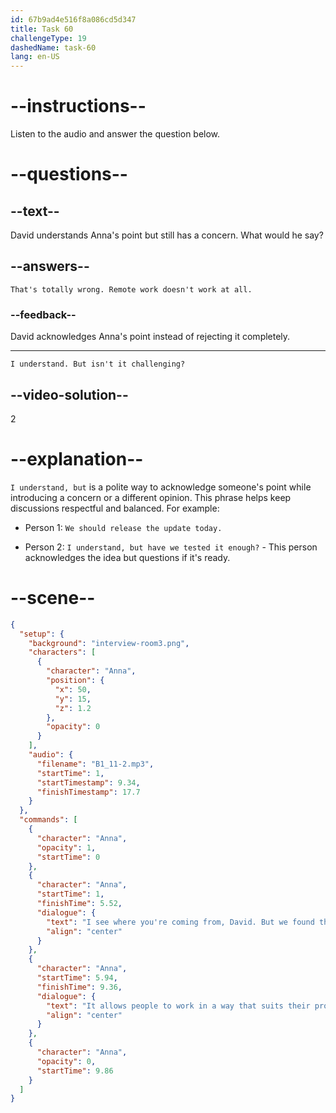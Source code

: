 ```yaml
---
id: 67b9ad4e516f8a086cd5d347
title: Task 60
challengeType: 19
dashedName: task-60
lang: en-US
---
```


<!-- (Audio) Anna: I see where you're coming from, David. But we've found that asynchronous remote work offers flexibility. It allows people to work in a way that suits their productivity and personal life. -->

<!-- SPEAKING -->

# --instructions--

Listen to the audio and answer the question below.

# --questions--

## --text--

David understands Anna's point but still has a concern. What would he say?

## --answers--

`That's totally wrong. Remote work doesn't work at all.`

### --feedback--

David acknowledges Anna's point instead of rejecting it completely.

---

`I understand. But isn't it challenging?`

## --video-solution--

2

# --explanation--

`I understand, but` is a polite way to acknowledge someone's point while introducing a concern or a different opinion. This phrase helps keep discussions respectful and balanced. For example:

- Person 1: `We should release the update today.`

- Person 2: `I understand, but have we tested it enough?` - This person acknowledges the idea but questions if it's ready.

# --scene--

```json
{
  "setup": {
    "background": "interview-room3.png",
    "characters": [
      {
        "character": "Anna",
        "position": {
          "x": 50,
          "y": 15,
          "z": 1.2
        },
        "opacity": 0
      }
    ],
    "audio": {
      "filename": "B1_11-2.mp3",
      "startTime": 1,
      "startTimestamp": 9.34,
      "finishTimestamp": 17.7
    }
  },
  "commands": [
    {
      "character": "Anna",
      "opacity": 1,
      "startTime": 0
    },
    {
      "character": "Anna",
      "startTime": 1,
      "finishTime": 5.52,
      "dialogue": {
        "text": "I see where you're coming from, David. But we found that asynchronous remote work offers flexibility.",
        "align": "center"
      }
    },
    {
      "character": "Anna",
      "startTime": 5.94,
      "finishTime": 9.36,
      "dialogue": {
        "text": "It allows people to work in a way that suits their productivity and personal life.",
        "align": "center"
      }
    },
    {
      "character": "Anna",
      "opacity": 0,
      "startTime": 9.86
    }
  ]
}
```
